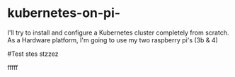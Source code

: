 # kubernetes-on-pi-
I'll try to install and configure a Kubernetes cluster completely from scratch. As a Hardware platform, I'm going to use my two raspberry pi's (3b &amp; 4)

#Test stes stzzez

fffff
